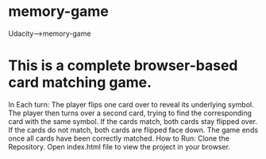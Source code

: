 # memory-game
Udacity-->memory-game

<h1>This is a complete browser-based card matching game.</h1>

In Each turn:
The player flips one card over to reveal its underlying symbol.
The player then turns over a second card, trying to find the corresponding card with the same symbol.
If the cards match, both cards stay flipped over.
If the cards do not match, both cards are flipped face down.
The game ends once all cards have been correctly matched.
How to Run:
Clone the Repository.
Open index.html file to view the project in your browser.
